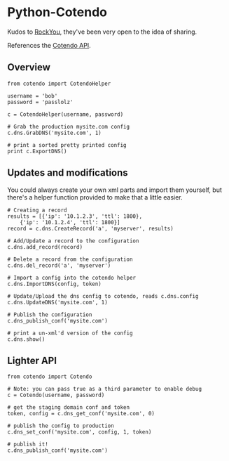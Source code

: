 Python-Cotendo
==============

Kudos to [RockYou](http://www.rockyou.com), they've been very open to the idea of sharing.

References the [Cotendo API](http://help.cotendo.net/display/Manual22/APIs?undefined).

## Overview

    from cotendo import CotendoHelper

    username = 'bob'
    password = 'passlolz'

    c = CotendoHelper(username, password)

    # Grab the production mysite.com config
    c.dns.GrabDNS('mysite.com', 1)

    # print a sorted pretty printed config
    print c.ExportDNS()

## Updates and modifications

You could always create your own xml parts and import them yourself, but there's a helper function provided to make that a little easier.

    # Creating a record
    results = [{'ip': '10.1.2.3', 'ttl': 1800},
        {'ip': '10.1.2.4', 'ttl': 1800}]
    record = c.dns.CreateRecord('a', 'myserver', results)

    # Add/Update a record to the configuration
    c.dns.add_record(record)

    # Delete a record from the configuration
    c.dns.del_record('a', 'myserver')

    # Import a config into the cotendo helper
    c.dns.ImportDNS(config, token)

    # Update/Upload the dns config to cotendo, reads c.dns.config
    c.dns.UpdateDNS('mysite.com', 1)
    
    # Publish the configuration
    c.dns_publish_conf('mysite.com')
    
    # print a un-xml'd version of the config
    c.dns.show()

## Lighter API

    from cotendo import Cotendo

    # Note: you can pass true as a third parameter to enable debug
    c = Cotendo(username, password)

    # get the staging domain conf and token
    token, config = c.dns_get_conf('mysite.com', 0)

    # publish the config to production
    c.dns_set_conf('mysite.com', config, 1, token)

    # publish it!
    c.dns_publish_conf('mysite.com')
